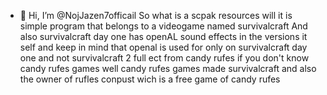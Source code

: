 - 👋 Hi, I’m @NojJazen7officail
So what is a scpak resources will it is simple program that belongs to a videogame named survivalcraft And also survivalcraft day one has openAL sound effects in the versions it self and keep in mind that openal is used for only on survivalcraft day one and not survivalcraft 2 full ect from candy rufes if you don't know candy rufes games well candy rufes games made survivalcraft and also the owner of rufles conpust wich is a free game of candy rufes
